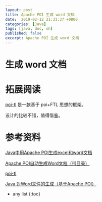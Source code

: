 ```yaml
---
layout: post
title: Apache POI 生成 word 文档
date:  2019-02-12 21:31:37 +0800
categories: [Java]
tags: [java, doc, sh]
published: false
excerpt: Apache POI 生成 word 文档
---
```


# 生成 word 文档

# 拓展阅读

[poi-tl](http://deepoove.com/poi-tl/) 是一款基于 poi+FTL 思想的框架。

设计的比较不错，值得借鉴。

# 参考资料 

[Java中用Apache POI生成excel和word文档](http://www.cnblogs.com/zsychanpin/p/6734703.html)

[Apache POI自动生成Word文档（带目录）](https://www.jianshu.com/p/0a32d8bd6878)

[poi-tl](http://deepoove.com/poi-tl/)

[Java 对Word文件的生成（基于Apache POI）](https://www.jianshu.com/p/7af902234eb9)

* any list
{:toc}